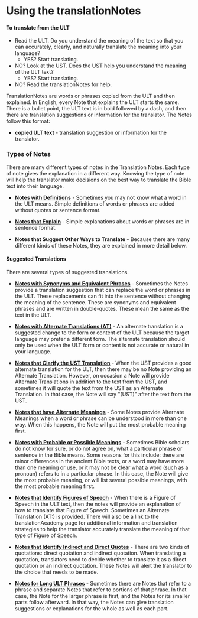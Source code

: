 # Using the translationNotes #

#### To translate from the ULT

* Read the ULT. Do you understand the meaning of the text so that you can accurately, clearly, and naturally translate the meaning into your language?
  * YES? Start translating.
* NO? Look at the UST. Does the UST help you understand the meaning of the ULT text?
  * YES? Start translating.
* NO? Read the translationNotes for help.

TranslationNotes are words or phrases copied from the ULT and then explained. In English, every Note that explains the ULT starts the same. There is a bullet point, the ULT text is in bold followed by a dash, and then there are translation suggestions or information for the translator. The Notes follow this format:

* **copied ULT text**  - translation suggestion or information for the translator.

### Types of Notes

There are many different types of notes in the Translation Notes. Each type of note gives the explanation in a different way. Knowing the type of note will help the translator make decisions on the best way to translate the Bible text into their language.

* **[Notes with Definitions](../resources-def/01.md)** - Sometimes you may not know what a word in the ULT means. Simple definitions of words or phrases are added without quotes or sentence format.

* **[Notes that Explain](../resources-eplain/01.md)** - Simple explanations about words or phrases are in sentence format.

* **Notes that Suggest Other Ways to Translate** - Because there are many different kinds of these Notes, they are explained in more detail below.

#### Suggested Translations

There are several types of suggested translations.

* **[Notes with Synonyms and Equivalent Phrases](../resources-synequi/01.md)** - Sometimes the Notes provide a translation suggestion that can replace the word or phrases in the ULT. These replacements can fit into the sentence without changing the meaning of the sentence. These are synonyms and equivalent phrases and are written in double-quotes. These mean the same as the text in the ULT.

* **[Notes with Alternate Translations (AT)](../resources-alter/01.md)** - An alternate translation is a suggested change to the form or content of the ULT because the target language may prefer a different form. The alternate translation should only be used when the ULT form or content is not accurate or natural in your language.

* **[Notes that Clarify the UST Translation](../resources-clarify/01.md)** - When the UST provides a good alternate translation for the ULT, then there may be no Note providing an Alternate Translation. However, on occasion a Note will provide Alternate Translations in addition to the text from the UST, and sometimes it will quote the text from the UST as an Alternate Translation. In that case, the Note will say "(UST)" after the text from the UST.

* **[Notes that have Alternate Meanings](../resources-alterm/01.md)** - Some Notes provide Alternate Meanings when a word or phrase can be understood in more than one way. When this happens, the Note will put the most probable meaning first.

* **[Notes with Probable or Possible Meanings](../resources-porp/01.md)** - Sometimes Bible scholars do not know for sure, or do not agree on, what a particular phrase or sentence in the Bible means. Some reasons for this include: there are minor differences in the ancient Bible texts, or a word may have more than one meaning or use, or it may not be clear what a word (such as a pronoun) refers to in a particular phrase. In this case, the Note will give the most probable meaning, or will list several possible meanings, with the most probable meaning first.

* **[Notes that Identify Figures of Speech](../resources-fofs/01.md)** - When there is a Figure of Speech in the ULT text, then the notes will provide an explanation of how to translate that Figure of Speech. Sometimes an Alternate Translation (AT:) is provided. There will also be a link to the translationAcademy page for additional information and translation strategies to help the translator accurately translate the meaning of that type of Figure of Speech.

* **[Notes that Identify Indirect and Direct Quotes](../resources-iordquote/01.md)** - There are two kinds of quotations: direct quotation and indirect quotation. When translating a quotation, translators need to decide whether to translate it as a direct quotation or an indirect quotation. These Notes will alert the translator to the choice that needs to be made.

* **[Notes for Long ULT Phrases](../resources-long/01.md)** - Sometimes there are Notes that refer to  a phrase and separate Notes that refer to portions of that phrase. In that case, the Note for the larger phrase is first, and the Notes for its smaller parts follow afterward. In that way, the Notes can give translation suggestions or explanations for the whole as well as each part.


